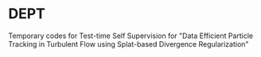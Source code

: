 # DEPT
Temporary codes for Test-time Self Supervision for "Data Efficient Particle Tracking in Turbulent Flow using Splat-based Divergence Regularization"
